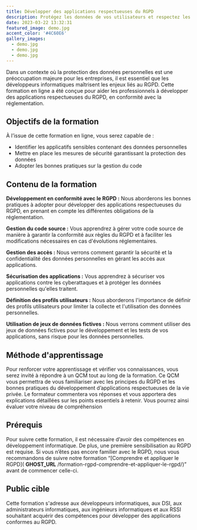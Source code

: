 ```yaml
---
title: Développer des applications respectueuses du RGPD
description: Protégez les données de vos utilisateurs et respectez les réglementations en vigueur avec notre formation sur le développement d’applications conformes au RGPD. Apprenez à créer des applications sûres et fiables dès maintenant !
date: 2023-03-22 13:32:31
featured_image: demo.jpg
accent_color: '#4C60E6'
gallery_images:
  - demo.jpg
  - demo.jpg
  - demo.jpg
---
```


Dans un contexte où la protection des données personnelles est une préoccupation majeure pour les entreprises, il est essentiel que les développeurs informatiques maîtrisent les enjeux liés au RGPD. Cette formation en ligne a été conçue pour aider les professionnels à développer des applications respectueuses du RGPD, en conformité avec la réglementation.

## Objectifs de la formation

À l’issue de cette formation en ligne, vous serez capable de :

- Identifier les applicatifs sensibles contenant des données personnelles
- Mettre en place les mesures de sécurité garantissant la protection des données
- Adopter les bonnes pratiques sur la gestion du code

## Contenu de la formation

**Développement en conformité avec le RGPD :** Nous aborderons les bonnes pratiques à adopter pour développer des applications respectueuses du RGPD, en prenant en compte les différentes obligations de la réglementation.

**Gestion du code source :** Vous apprendrez à gérer votre code source de manière à garantir la conformité aux règles du RGPD et à faciliter les modifications nécessaires en cas d'évolutions réglementaires.

**Gestion des accès :** Nous verrons comment garantir la sécurité et la confidentialité des données personnelles en gérant les accès aux applications.

**Sécurisation des applications :** Vous apprendrez à sécuriser vos applications contre les cyberattaques et à protéger les données personnelles qu'elles traitent.

**Définition des profils utilisateurs :** Nous aborderons l'importance de définir des profils utilisateurs pour limiter la collecte et l'utilisation des données personnelles.

**Utilisation de jeux de données fictives :** Nous verrons comment utiliser des jeux de données fictives pour le développement et les tests de vos applications, sans risque pour les données personnelles.

## Méthode d'apprentissage

Pour renforcer votre apprentissage et vérifier vos connaissances, vous serez invité à répondre à un QCM tout au long de la formation. Ce QCM vous permettra de vous familiariser avec les principes du RGPD et les bonnes pratiques du développement d’applications respectueuses de la vie privée. Le formateur commentera vos réponses et vous apportera des explications détaillées sur les points essentiels à retenir. Vous pourrez ainsi évaluer votre niveau de compréhension

## Prérequis

Pour suivre cette formation, il est nécessaire d’avoir des compétences en développement informatique. De plus, une première sensibilisation au RGPD est requise. Si vous n’êtes pas encore familier avec le RGPD, nous vous recommandons de suivre notre formation “[Comprendre et appliquer le RGPD]( __GHOST_URL__ /formation-rgpd-comprendre-et-appliquer-le-rgpd/)” avant de commencer celle-ci.

## Public cible

Cette formation s'adresse aux développeurs informatiques, aux DSI, aux administrateurs informatiques, aux ingénieurs informatiques et aux RSSI souhaitant acquérir des compétences pour développer des applications conformes au RGPD.

